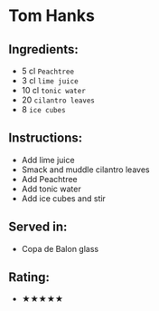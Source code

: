 # Tom Hanks

## Ingredients:
- 5 cl `Peachtree`
- 3 cl `lime juice`
- 10 cl `tonic water`
- 20 `cilantro leaves`
- 8 `ice cubes`

## Instructions:
- Add lime juice
- Smack and muddle cilantro leaves
- Add Peachtree
- Add tonic water
- Add ice cubes and stir

## Served in:
- Copa de Balon glass

## Rating:
- ★★★★★